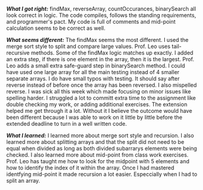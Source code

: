 ***What I got right:***
findMax, reverseArray, countOccurances, binarySearch all look correct in logic. The code compiles, follows the standing requirements, and programmer's pact. My code is full of comments and mid-point calculation seems to be correct as well. 

***What seems different:***
The findMax seems the most different. I used the merge sort style to split and compare large values. Prof. Leo uses tail-recursive methods. Some of the findMax logic matches up exactly. I added an extra step, if there is one element in the array, then it is the largest. Prof. Leo adds a small extra safe-guard step in binarySearch method. I could have used one large array for all the main testing instead of 4 smaller separate arrays. I do have small typos with testing. It should say after reverse instead of before once the array has been reversed. I also mispelled reverse. I was sick all this week which made focusing on minor issues like spelling harder. I struggled a lot to committ extra time to the assignment like double checking my work, or adding additional exercises. The extension helped me get through it a lot. Without it I believe the outcome would have been different because I was able to work on it little by little before the extended deadline to turn in a well written code.

***What I learned:***
I learned more about merge sort style and recursion. I also learned more about splitting arrays and that the split did not need to be equal when divided as long as both divided subarrarys elements were being checked. I also learned more about mid-point from class work exercises. Prof. Leo has taught me how to look for the midpoint with 5 elements and how to identify the index of it within the array. Once I had mastered identfying mid-point it made recursion a lot easier. Especcially when I had to split an array.